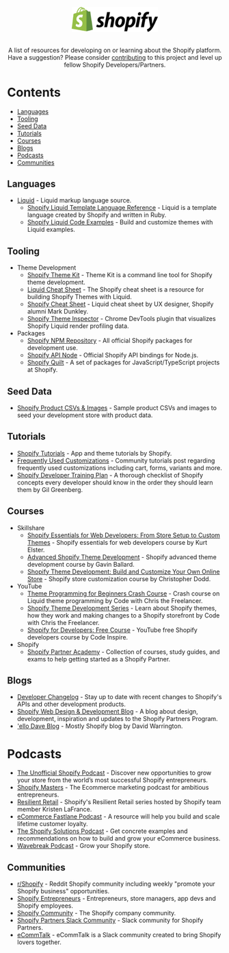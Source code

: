 <div align="center">
    <img width="40%" src="media/shopify_logo_whitebg.svg" alt="Shopify" />
    <br><br>
    <p>A list of resources for developing on or learning about the Shopify platform. Have a suggestion? Please consider <a href="CONTRIBUTING.md">contributing</a> to this project and level up fellow Shopify Developers/Partners.</p>
</div>

# Contents

- [Languages](#languages)
- [Tooling](#tooling)
- [Seed Data](#seed-data)
- [Tutorials](#tutorials)
- [Courses](#courses)
- [Blogs](#blogs)
- [Podcasts](#podcasts)
- [Communities](#communities)

## Languages

- [Liquid](https://github.com/Shopify/liquid) - Liquid markup language source.
    - [Shopify Liquid Template Language Reference](https://shopify.dev/docs/themes/liquid/reference) - Liquid is a template language created by Shopify and written in Ruby.
    - [Shopify Liquid Code Examples](https://shopify.github.io/liquid-code-examples/) - Build and customize themes with Liquid examples.
    
## Tooling

- Theme Development
    - [Shopify Theme Kit](https://shopify.github.io/themekit/) - Theme Kit is a command line tool for Shopify theme development.
    - [Liquid Cheat Sheet](https://www.shopify.com/partners/shopify-cheat-sheet) - The Shopify cheat sheet is a resource for building Shopify Themes with Liquid.
    - [Shopify Cheat Sheet](http://cheat.markdunkley.com/) - Liquid cheat sheet by UX designer, Shopify alumni Mark Dunkley.
    - [Shopify Theme Inspector](https://github.com/Shopify/shopify-theme-inspector) - Chrome DevTools plugin that visualizes Shopify Liquid render profiling data.
- Packages
    - [Shopify NPM Repository](https://www.npmjs.com/search?q=%40shopify) - All official Shopify packages for development use.
    - [Shopify API Node](https://github.com/MONEI/Shopify-api-node) - Official Shopify API bindings for Node.js.
    - [Shopify Quilt](https://github.com/Shopify/quilt) - A set of packages for JavaScript/TypeScript projects at Shopify.

## Seed Data

- [Shopify Product CSVs & Images](https://github.com/shopifypartners/shopify-product-csvs-and-images) - Sample product CSVs and images to seed your development store with product data.

## Tutorials

- [Shopify Tutorials](https://shopify.dev/tutorials) - App and theme tutorials by Shopify.
- [Frequently Used Customizations](https://community.shopify.com/c/Shopify-Design/Theme-Tutorials-Cart-Forms-Variants-and-more/m-p/638735#M160621) - Community tutorials post regarding frequently used customizations including cart, forms, variants and more.
- [Shopify Developer Training Plan](https://github.com/gil--/Shopify-Developer-Training-Plan) - A thorough checklist of Shopify concepts every developer should know in the order they should learn them by Gil Greenberg.

## Courses

- Skillshare
    - [Shopify Essentials for Web Developers: From Store Setup to Custom Themes](https://www.skillshare.com/classes/Shopify-Essentials-for-Web-Developers-From-Store-Setup-to-Custom-Themes/1070001866) - Shopify essentials for web developers course by Kurt Elster.
    - [Advanced Shopify Theme Development](https://www.skillshare.com/classes/Advanced-Shopify-Theme-Development/708093439) - Shopify advanced theme development course by Gavin Ballard.
    - [Shopify Theme Development: Build and Customize Your Own Online Store](https://www.skillshare.com/classes/Shopify-Theme-Development-Build-and-Customise-Your-Own-Online-Store/1756809856) - Shopify store customization course by Christopher Dodd.
- YouTube
    - [Theme Programming for Beginners Crash Course](https://www.youtube.com/watch?v=zBtwd2OfZsI) - Crash course on Liquid theme programming by Code with Chris the Freelancer.
    - [Shopify Theme Development Series](https://www.youtube.com/playlist?list=PLXQCP3o-w1Pvras8iuflJKO3tfkBT8c0c) - Learn about Shopify themes, how they work and making changes to a Shopify storefront by Code with Chris the Freelancer.
    - [Shopify for Developers: Free Course](https://www.youtube.com/playlist?list=PLB4AdipoHpxbTycAd8VriLJoROLb3hYmh) - YouTube free Shopify developers course by Code Inspire.
- Shopify
    - [Shopify Partner Academy](https://www.shopify.com/partners/academy) - Collection of courses, study guides, and exams to help getting started as a Shopify Partner.

## Blogs

- [Developer Changelog](https://shopify.dev/changelog) - Stay up to date with recent changes to Shopify's APIs and other development products.
- [Shopify Web Design & Development Blog](https://www.shopify.com/partners/blog) - A blog about design, development, inspiration and updates to the Shopify Partners Program.
- ['ello Dave Blog](https://ellodave.dev/) - Mostly Shopify blog by David Warrington.

# Podcasts

- [The Unofficial Shopify Podcast](https://unofficialshopifypodcast.com/) - Discover new opportunities to grow your store from the world’s most successful Shopify entrepreneurs.
- [Shopify Masters](https://www.shopify.com/podcasts/shopify-masters) - The Ecommerce marketing podcast for ambitious entrepreneurs.
- [Resilient Retail](https://resilient.shopify.com/season-two) - Shopify's Resilient Retail series hosted by Shopify team member Kristen LaFrance.
- [eCommerce Fastlane Podcast](https://ecommercefastlane.com/podcast/) - A resource will help you build and scale lifetime customer loyalty.
- [The Shopify Solutions Podcast](http://www.shopifysolutionspodcast.com/) - Get concrete examples and recommendations on how to build and grow your eCommerce business.
- [Wavebreak Podcast](https://www.wavebreakpodcast.com/) - Grow your Shopify store.

## Communities

- [r/Shopify](https://www.reddit.com/r/shopify/) - Reddit Shopify community including weekly "promote your Shopify business" opportunities.
- [Shopify Entrepreneurs](https://www.facebook.com/groups/shopifyentrepreneurs/) - Entrepreneurs, store managers, app devs and Shopify employees.
- [Shopify Community](https://community.shopify.com/) - The Shopify company community.
- [Shopify Partners Slack Community](https://shopifypartners.slack.com) - Slack community for Shopify Partners.
- [eCommTalk](https://slofile.com/slack/ecommtalk) - eCommTalk is a Slack community created to bring Shopify lovers together.
